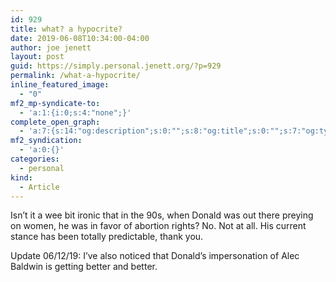 ```yaml
---
id: 929
title: what? a hypocrite?
date: 2019-06-08T10:34:00-04:00
author: joe jenett
layout: post
guid: https://simply.personal.jenett.org/?p=929
permalink: /what-a-hypocrite/
inline_featured_image:
  - "0"
mf2_mp-syndicate-to:
  - 'a:1:{i:0;s:4:"none";}'
complete_open_graph:
  - 'a:7:{s:14:"og:description";s:0:"";s:8:"og:title";s:0:"";s:7:"og:type";s:0:"";s:12:"twitter:card";s:7:"summary";s:15:"twitter:creator";s:0:"";s:19:"twitter:description";s:0:"";s:8:"og:image";s:0:"";}'
mf2_syndication:
  - 'a:0:{}'
categories:
  - personal
kind:
  - Article
---
```

Isn’t it a wee bit ironic that in the 90s, when Donald was out there preying on women, he was in favor of abortion rights? No. Not at all. His current stance has been totally predictable, thank you.

Update 06/12/19: I’ve also noticed that Donald’s impersonation of Alec Baldwin is getting better and better.